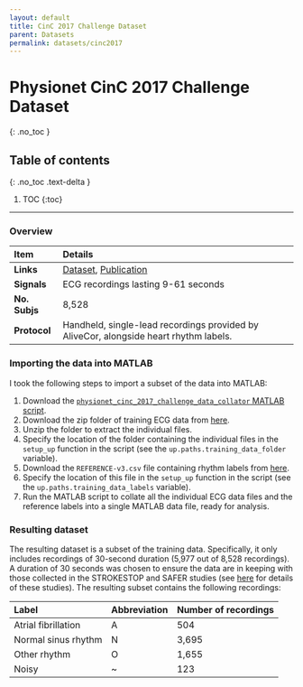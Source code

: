 ```yaml
---
layout: default
title: CinC 2017 Challenge Dataset
parent: Datasets
permalink: datasets/cinc2017
---
```


# Physionet CinC 2017 Challenge Dataset
{: .no_toc }

## Table of contents
{: .no_toc .text-delta }

1. TOC
{:toc}

---

### Overview

 Item | Details 
 :--- | :--- 
 **Links** | [Dataset](https://physionet.org/content/challenge-2017/1.0.0/), [Publication](https://doi.org/10.22489/CinC.2017.065-469) 
 **Signals** | ECG recordings lasting 9-61 seconds 
 **No. Subjs** | 8,528
 **Protocol** | Handheld, single-lead recordings provided by AliveCor, alongside heart rhythm labels.

### Importing the data into MATLAB

I took the following steps to import a subset of the data into MATLAB:

1. Download the [`physionet_cinc_2017_challenge_data_collator` MATLAB script](https://github.com/peterhcharlton/info/blob/master/collating_datasets/physionet_cinc_2017_challenge_data_collator.m).
2. Download the zip folder of training ECG data from [here](https://physionet.org/content/challenge-2017/1.0.0/).
3. Unzip the folder to extract the individual files.
4. Specify the location of the folder containing the individual files in the `setup_up` function in the script (see the `up.paths.training_data_folder` variable).
5. Download the `REFERENCE-v3.csv` file containing rhythm labels from [here](https://physionet.org/content/challenge-2017/1.0.0/).
6. Specify the location of this file in the `setup_up` function in the script (see the `up.paths.training_data_labels` variable).
7. Run the MATLAB script to collate all the individual ECG data files and the reference labels into a single MATLAB data file, ready for analysis.

### Resulting dataset

The resulting dataset is a subset of the training data. Specifically, it only includes recordings of 30-second duration (5,977 out of 8,528 recordings). A duration of 30 seconds was chosen to ensure the data are in keeping with those collected in the STROKESTOP and SAFER studies (see [here](./tools/reading/af_screening) for details of these studies). The resulting subset contains the following recordings:

| Label | Abbreviation | Number of recordings | 
| :--- | :--- | :--- |
| Atrial fibrillation | A | 504 |
| Normal sinus rhythm | N | 3,695 |
| Other rhythm | O | 1,655 |
| Noisy | ~ | 123 |